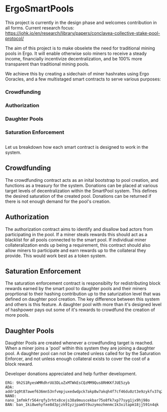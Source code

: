 # ErgoSmartPools

This project is currently in the design phase and welcomes contribution in all forms.
Current research focus: https://iohk.io/en/research/library/papers/conclavea-collective-stake-pool-protocol/


The aim of this project is to make obselete the need for traditional mining pools in Ergo. It will enable otherwise solo miners to receive a steady income, financially incentivize decentralization, and be 100% more transparent than traditional mining pools.

We achieve this by creating a sidechain of miner hashrates using Ergo Ooracles, and a few multistaged smart contracts to serve various purposes: 
###	Crowdfunding
###	Authorization 
###	Daughter Pools
###	Saturation Enforcement 
	

##
Let us breakdown how each smart contract is designed to work in the system.

## Crowdfunding
The crowdfunding contract acts as an inital bootstrap to pool creation, and functions as a treasury for the system. Donations can be placed at various target levels of decentralization within the SmartPool system. This defines the desired saturation of the created pool. Donations can be returned if there is not enough demand for the pool's creation.

## Authorization
The authorization contract aims to identify and disallow bad actors from participating in the pool. If a miner steals rewards this should act as a blacklist for all pools connected to the smart pool. 
If individiual miner collateralization ends up being a requirement, this contract should also allow miners to participate and earn rewards up to the collateral they provide. This would work best as a token system. 

## Saturation Enforcement

The saturation enforcement contract is responsibilty for redistributing block rewards earned by the smart pool to daughter pools and their miners proprtional to their hashing contribution up to the saturization level that was defined on daughter pool creation. The key difference between this system and others is this feature. A daughter pool with more than it's designed level of hashpower pays out some of it's rewards to crowdfund the creation of more pools.

## Daughter Pools
Daughter Pools are created whenever a crowdfunding target is reached. When a miner joins a 'pool' within this system they are joining a daughter pool. A daughter pool can not be created unless called for by the Saturation Enforcer, and not unless enough collateral exists to cover the cost of a block reward.



Developer donations appreciated and help further development.
	
	ERG: 9h2S1RyesWMRdhrUU3DLuZxMTWkEsCQzMM9Qus8RHKKfJUE5zyb
	ADA: addr1q9t87awef636mn53nfvmpjuxedwdpck7akp8w7akqh4f7cf46du0zt3e9zykfv37q2gxdkdzwllytzy56r64zxkf8g0sr5uh43
	NANO: nano_1mfmkfr564rqfy3rhtx8cejs38a9muscekbar75o8fk7xp77syg1jx9hj98o
	BAN: ban_1ki8wehyfxe8d3pjzk91yzjpam5t9uzymozhmnmc1k3xitapm18jj591n4qk
